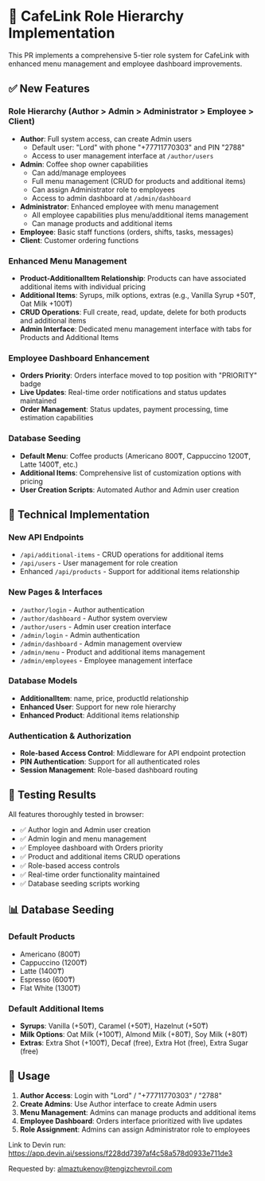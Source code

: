 # 🎯 CafeLink Role Hierarchy Implementation

This PR implements a comprehensive 5-tier role system for CafeLink with enhanced menu management and employee dashboard improvements.

## ✅ New Features

### Role Hierarchy (Author > Admin > Administrator > Employee > Client)
- **Author**: Full system access, can create Admin users
  - Default user: "Lord" with phone "+77711770303" and PIN "2788"
  - Access to user management interface at `/author/users`
- **Admin**: Coffee shop owner capabilities
  - Can add/manage employees
  - Full menu management (CRUD for products and additional items)
  - Can assign Administrator role to employees
  - Access to admin dashboard at `/admin/dashboard`
- **Administrator**: Enhanced employee with menu management
  - All employee capabilities plus menu/additional items management
  - Can manage products and additional items
- **Employee**: Basic staff functions (orders, shifts, tasks, messages)
- **Client**: Customer ordering functions

### Enhanced Menu Management
- **Product-AdditionalItem Relationship**: Products can have associated additional items with individual pricing
- **Additional Items**: Syrups, milk options, extras (e.g., Vanilla Syrup +50₸, Oat Milk +100₸)
- **CRUD Operations**: Full create, read, update, delete for both products and additional items
- **Admin Interface**: Dedicated menu management interface with tabs for Products and Additional Items

### Employee Dashboard Enhancement
- **Orders Priority**: Orders interface moved to top position with "PRIORITY" badge
- **Live Updates**: Real-time order notifications and status updates maintained
- **Order Management**: Status updates, payment processing, time estimation capabilities

### Database Seeding
- **Default Menu**: Coffee products (Americano 800₸, Cappuccino 1200₸, Latte 1400₸, etc.)
- **Additional Items**: Comprehensive list of customization options with pricing
- **User Creation Scripts**: Automated Author and Admin user creation

## 🔧 Technical Implementation

### New API Endpoints
- `/api/additional-items` - CRUD operations for additional items
- `/api/users` - User management for role creation
- Enhanced `/api/products` - Support for additional items relationship

### New Pages & Interfaces
- `/author/login` - Author authentication
- `/author/dashboard` - Author system overview
- `/author/users` - Admin user creation interface
- `/admin/login` - Admin authentication  
- `/admin/dashboard` - Admin management overview
- `/admin/menu` - Product and additional items management
- `/admin/employees` - Employee management interface

### Database Models
- **AdditionalItem**: name, price, productId relationship
- **Enhanced User**: Support for new role hierarchy
- **Enhanced Product**: Additional items relationship

### Authentication & Authorization
- **Role-based Access Control**: Middleware for API endpoint protection
- **PIN Authentication**: Support for all authenticated roles
- **Session Management**: Role-based dashboard routing

## 🧪 Testing Results

All features thoroughly tested in browser:
- ✅ Author login and Admin user creation
- ✅ Admin login and menu management
- ✅ Employee dashboard with Orders priority
- ✅ Product and additional items CRUD operations
- ✅ Role-based access controls
- ✅ Real-time order functionality maintained
- ✅ Database seeding scripts working

## 📊 Database Seeding

### Default Products
- Americano (800₸)
- Cappuccino (1200₸) 
- Latte (1400₸)
- Espresso (600₸)
- Flat White (1300₸)

### Default Additional Items
- **Syrups**: Vanilla (+50₸), Caramel (+50₸), Hazelnut (+50₸)
- **Milk Options**: Oat Milk (+100₸), Almond Milk (+80₸), Soy Milk (+80₸)
- **Extras**: Extra Shot (+100₸), Decaf (free), Extra Hot (free), Extra Sugar (free)

## 🚀 Usage

1. **Author Access**: Login with "Lord" / "+77711770303" / "2788"
2. **Create Admins**: Use Author interface to create Admin users
3. **Menu Management**: Admins can manage products and additional items
4. **Employee Dashboard**: Orders interface prioritized with live updates
5. **Role Assignment**: Admins can assign Administrator role to employees

Link to Devin run: https://app.devin.ai/sessions/f228dd7397af4c58a578d0933e711de3

Requested by: almaztukenov@tengizchevroil.com
